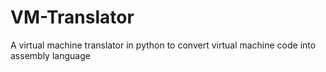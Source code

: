 # VM-Translator
A virtual machine translator in python to convert virtual machine code into assembly language

